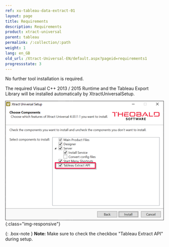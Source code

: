 ```yaml
---
ref: xu-tableau-data-extract-01
layout: page
title: Requirements
description: Requirements
product: xtract-universal
parent: tableau
permalink: /:collection/:path
weight: 1
lang: en_GB
old_url: /Xtract-Universal-EN/default.aspx?pageid=requirements1
progressstate: 3
---
```

No further tool installation is required. 

The required Visual C++ 2013 / 2015 Runtime and the Tableau Export Library will be installed automatically by XtractUniversalSetup.

![XU_Setup](/img/content/xu/XU_Setup_4.png){:class="img-responsive"}

{: .box-note }
**Note:** Make sure to check the checkbox "Tableau Extract API" during setup.